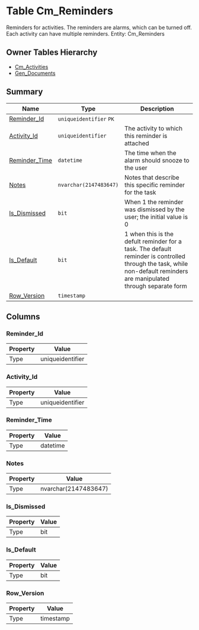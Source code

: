 # Table Cm_Reminders

Reminders for activities. The reminders are alarms, which can be turned off. Each activity can have multiple reminders. Entity: Cm_Reminders

## Owner Tables Hierarchy

* [Cm_Activities](Cm_Activities.md)
* [Gen_Documents](Gen_Documents.md)

## Summary

| Name | Type | Description |
| - | - | --- |
|[Reminder_Id](#reminder_id)|`uniqueidentifier` `PK`||
|[Activity_Id](#activity_id)|`uniqueidentifier` |The activity to which this reminder is attached|
|[Reminder_Time](#reminder_time)|`datetime` |The time when the alarm should snooze to the user|
|[Notes](#notes)|`nvarchar(2147483647)` |Notes that describe this specific reminder for the task|
|[Is_Dismissed](#is_dismissed)|`bit` |When 1 the reminder was dismissed by the user; the initial value is 0|
|[Is_Default](#is_default)|`bit` |1 when this is the defult reminder for a task. The default reminder is controlled through the task, while non-default reminders are manipulated through separate form|
|[Row_Version](#row_version)|`timestamp` ||

## Columns

### Reminder_Id

| Property | Value |
| - | - |
|Type|uniqueidentifier|

### Activity_Id

| Property | Value |
| - | - |
|Type|uniqueidentifier|

### Reminder_Time

| Property | Value |
| - | - |
|Type|datetime|

### Notes

| Property | Value |
| - | - |
|Type|nvarchar(2147483647)|

### Is_Dismissed

| Property | Value |
| - | - |
|Type|bit|

### Is_Default

| Property | Value |
| - | - |
|Type|bit|

### Row_Version

| Property | Value |
| - | - |
|Type|timestamp|


